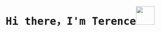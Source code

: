 <!-- ### Hi there 👋 -->
<!-- <p  align="center">
  <img width="66%" align="center" alt="Github" src="https://raw.githubusercontent.com/onimur/.github/master/.resources/git-header.svg" />
</p> -->

<samp>
  <h1 align="center">Hi there，I'm Terence<img src = "https://raw.githubusercontent.com/MartinHeinz/MartinHeinz/master/wave.gif" width = 50px></h1>
</samp>
